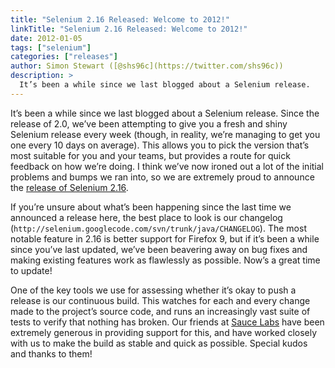 ```yaml
---
title: "Selenium 2.16 Released: Welcome to 2012!"
linkTitle: "Selenium 2.16 Released: Welcome to 2012!"
date: 2012-01-05
tags: ["selenium"]
categories: ["releases"]
author: Simon Stewart ([@shs96c](https://twitter.com/shs96c))
description: >
  It’s been a while since we last blogged about a Selenium release.
---
```



It’s been a while since we last blogged about a Selenium release. Since the release of 2.0, we’ve been attempting to give you a fresh and shiny Selenium release every week (though, in reality, we’re managing to get you one every 10 days on average). This allows you to pick the version that’s most suitable for you and your teams, but provides a route for quick feedback on how we’re doing. I think we’ve now ironed out a lot of the initial problems and bumps we ran into, so we are extremely proud to announce the [release of Selenium 2.16](http://seleniumhq.org/download/).

If you’re unsure about what’s been happening since the last time we announced a release here, the best place to look is our changelog (`http://selenium.googlecode.com/svn/trunk/java/CHANGELOG`). The most notable feature in 2.16 is better support for Firefox 9, but if it’s been a while since you’ve last updated, we’ve been beavering away on bug fixes and making existing features work as flawlessly as possible. Now’s a great time to update!

One of the key tools we use for assessing whether it’s okay to push a release is our continuous build. This watches for each and every change made to the project’s source code, and runs an increasingly vast suite of tests to verify that nothing has broken. Our friends at [Sauce Labs](http://saucelabs.com/) have been extremely generous in providing support for this, and have worked closely with us to make the build as stable and quick as possible. Special kudos and thanks to them!
